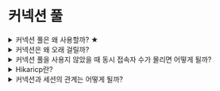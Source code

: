 # 커넥션 풀
<details>
<summary>커넥션 풀은 왜 사용할까? ★</summary>
<br>
커넥션을 생성하고 닫는 데는 시간이 소모되기 떄문에 동시 접속자가 많은 웹사이트에서는 전체 성능이 낮아진다. 
따라서 커넥션을 미리 만들어 놓는 커넥션 풀을 사용하는 것이다.
</details>

<details>
<summary>커넥션은 왜 오래 걸릴까?</summary>
<br>
커넥션에는 TCP 연결 수립 과정이 있다.

또한 각 커넥션은 버퍼를 유지하는데 이 버퍼를 할당하는 과정에도 시간이 걸린다.

---

[https://dba.stackexchange.com/questions/16969/how-costly-is-opening-and-closing-of-a-db-connection](https://dba.stackexchange.com/questions/16969/how-costly-is-opening-and-closing-of-a-db-connection)
</details>

<details>
<summary>커넥션 풀을 사용지 않았을 때 동시 접속자 수가 몰리면 어떻게 될까?</summary>
<br>
각 커넥션에는 버퍼가 생성된다. 

커넥션이 제한되지 않고 무한정 생성되면 이 버퍼가 메모리를 가득채우고 OutOfMemoryError를 일으켜서 다운될 것으로 예상된다.

또한 커넥션 개수가 비대하게 늘어나 DBMS가 수용할 수 있는 수준을 넘어서면 전체 성능에 좋지 않은 영향을 끼칠 수 있다.

---

최범균, JSP2.3 웹프로그래밍, 가메출판사, 초판12쇄, 425p, 2021
</details>

<details>
<summary>Hikaricp란?</summary>
<br>
커넥션 풀 기능을 제공해주는 오픈소스 라이브러리 중 가장 안정성이 좋고 뛰어남

Java라면 DriverManager를 사용해서 커넥션을 미리 생성하여 풀에 넣어놓고 관리한다.
</details>
<details>
<summary>커넥션과 세션의 관계는 어떻게 될까?</summary>
<br>
커넥션이 생기면 DB에서는 내부적으로 커넥션과 관련된 세션이 생성된다.

커넥션을 통해 SQL이 전달되면 이렇게 만들어진 세션이 SQL을 처리한다.

세션 하나에서 트랜잭션이 시작하고 커밋되고, 다시 시작하고 커밋되고를 반복하다가 커넥션이 끊어지거나 세션을 강제로 종료하면 세션은 종료된다.

커넥션 풀에서 커넥션을 10개 생성할 경우 세션도 10개가 생성된다.

---

인프런, 스프링 DB 1편, 데이터베이스 연결 구조와 DB 세션 파트
</details>